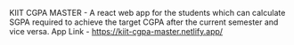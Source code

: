KIIT CGPA MASTER -  A react web app for the students which can calculate SGPA required to achieve the target CGPA after
the current semester and vice versa.
App Link - https://kiit-cgpa-master.netlify.app/
